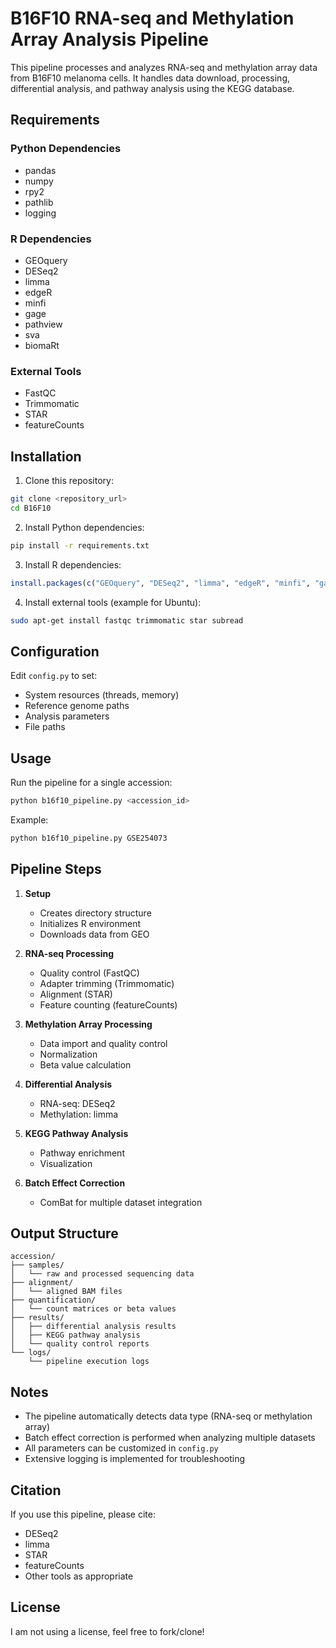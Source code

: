 # B16F10 RNA-seq and Methylation Array Analysis Pipeline

This pipeline processes and analyzes RNA-seq and methylation array data from B16F10 melanoma cells. It handles data download, processing, differential analysis, and pathway analysis using the KEGG database.

## Requirements

### Python Dependencies
- pandas
- numpy
- rpy2
- pathlib
- logging

### R Dependencies
- GEOquery
- DESeq2
- limma
- edgeR
- minfi
- gage
- pathview
- sva
- biomaRt

### External Tools
- FastQC
- Trimmomatic
- STAR
- featureCounts

## Installation

1. Clone this repository:
```bash
git clone <repository_url>
cd B16F10
```

2. Install Python dependencies:
```bash
pip install -r requirements.txt
```

3. Install R dependencies:
```R
install.packages(c("GEOquery", "DESeq2", "limma", "edgeR", "minfi", "gage", "pathview", "sva", "biomaRt"))
```

4. Install external tools (example for Ubuntu):
```bash
sudo apt-get install fastqc trimmomatic star subread
```

## Configuration

Edit `config.py` to set:
- System resources (threads, memory)
- Reference genome paths
- Analysis parameters
- File paths

## Usage

Run the pipeline for a single accession:
```bash
python b16f10_pipeline.py <accession_id>
```

Example:
```bash
python b16f10_pipeline.py GSE254073
```

## Pipeline Steps

1. **Setup**
   - Creates directory structure
   - Initializes R environment
   - Downloads data from GEO

2. **RNA-seq Processing**
   - Quality control (FastQC)
   - Adapter trimming (Trimmomatic)
   - Alignment (STAR)
   - Feature counting (featureCounts)

3. **Methylation Array Processing**
   - Data import and quality control
   - Normalization
   - Beta value calculation

4. **Differential Analysis**
   - RNA-seq: DESeq2
   - Methylation: limma

5. **KEGG Pathway Analysis**
   - Pathway enrichment
   - Visualization

6. **Batch Effect Correction**
   - ComBat for multiple dataset integration

## Output Structure

```
accession/
├── samples/
│   └── raw and processed sequencing data
├── alignment/
│   └── aligned BAM files
├── quantification/
│   └── count matrices or beta values
├── results/
│   ├── differential analysis results
│   ├── KEGG pathway analysis
│   └── quality control reports
└── logs/
    └── pipeline execution logs
```

## Notes

- The pipeline automatically detects data type (RNA-seq or methylation array)
- Batch effect correction is performed when analyzing multiple datasets
- All parameters can be customized in `config.py`
- Extensive logging is implemented for troubleshooting

## Citation

If you use this pipeline, please cite:
- DESeq2
- limma
- STAR
- featureCounts
- Other tools as appropriate

## License

I am not using a license, feel free to fork/clone!
